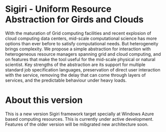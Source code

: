 # Sigiri - Uniform Resource Abstraction for Girds and Clouds

With the maturation of Grid computing facilities and recent explosion of cloud computing data centers, mid-scale computational science has more options than ever before to satisfy computational needs. But heterogeneity brings complexity. We propose a simple abstraction for interaction with heterogeneous resource managers spanning grid and cloud computing, and on features that make the tool useful for the mid-scale physical or natural scientist. Key strengths of the abstraction are its support for multiple standard job specification languages, preservation of direct user interaction with the service, removing the delay that can come through layers of services, and the predictable behaviour under heavy loads.

# About this version
This is a new version Sigiri framework target specially at Windows Azure
based computing resources. This is currently under active development.
Features of the older version will be mibgrated new architecture soon.
